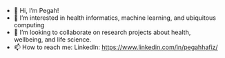 - 👋 Hi, I’m Pegah!
- 👀 I’m interested in health informatics, machine learning, and ubiquitous computing
- 💞️ I’m looking to collaborate on research projects about health, wellbeing, and life science.
- 📫 How to reach me: LinkedIn: https://www.linkedin.com/in/pegahhafiz/

